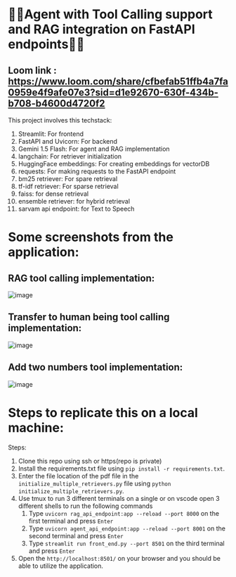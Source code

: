 # 🚀🚀Agent with Tool Calling support and RAG integration on FastAPI endpoints🚀🚀
## Loom link : https://www.loom.com/share/cfbefab51ffb4a7fa0959e4f9afe07e3?sid=d1e92670-630f-434b-b708-b4600d4720f2
This project involves this techstack:
1. Streamlit: For frontend
2. FastAPI and Uvicorn: For backend
3. Gemini 1.5 Flash: For agent and RAG implementation
4. langchain: For retriever initialization
5. HuggingFace embeddings: For creating embeddings for vectorDB
6. requests: For making requests to the FastAPI endpoint
7. bm25 retriever: For spare retrieval
8. tf-idf retriever: For sparse retrieval
9. faiss: for dense retrieval
10. ensemble retriever: for hybrid retrieval
11. sarvam api endpoint: for Text to Speech
# Some screenshots from the application:
## RAG tool calling implementation:
![image](https://github.com/user-attachments/assets/f70d3e74-fa8a-498c-8012-7c82eba1eadc)
## Transfer to human being tool calling implementation:
![image](https://github.com/user-attachments/assets/2f76bb44-1347-4ae8-a2e4-707017ea0a47)
## Add two numbers tool implementation:
![image](https://github.com/user-attachments/assets/2c68834e-d2a3-4fe3-9ab1-68765f085442)
# Steps to replicate this on a local machine:
Steps:
1. Clone this repo using ssh or https(repo is private)
2. Install the requirements.txt file using `pip install -r requirements.txt`.
3. Enter the file location of the pdf file in the `initialize_multiple_retrievers.py` file using `python initialize_multiple_retrievers.py`.
4. Use tmux to run 3 different terminals on a single or on vscode open 3 different shells to run the following commands
   1. Type `uvicorn rag_api_endpoint:app --reload --port 8000` on the first terminal and press `Enter`
   2. Type `uvicorn agent_api_endpoint:app --reload --port 8001` on the second terminal and press `Enter`
   3. Type `streamlit run front_end.py --port 8501` on the third terminal and press `Enter`
6. Open the `http://localhost:8501/` on your browser and you should be able to utilize the application.



